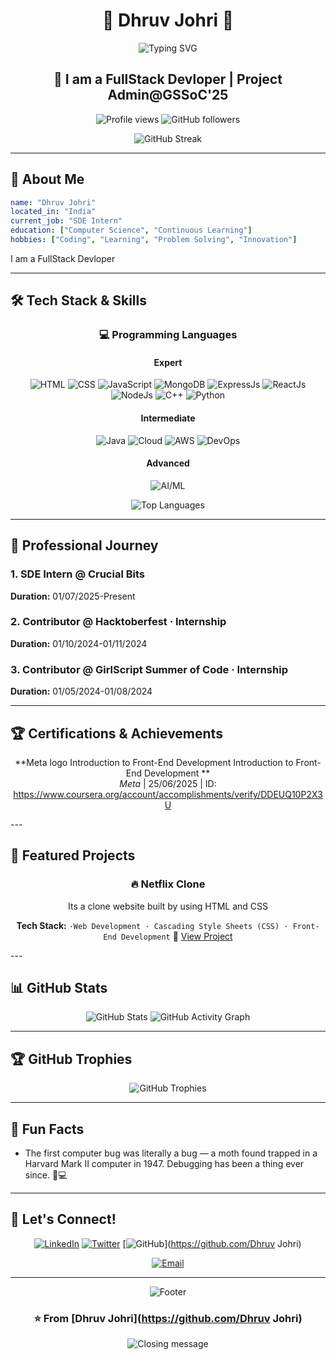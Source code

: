 <div align="center">

# 🌟 Dhruv Johri 🌟

<img src="https://readme-typing-svg.herokuapp.com?font=Fira+Code&size=30&duration=3000&pause=1000&color=9D4EDD&center=true&vCenter=true&multiline=true&width=600&height=100&lines=SDE%20Intern;Welcome+to+my+GitHub!" alt="Typing SVG" />

## 🚀 I am a FullStack Devloper | Project Admin@GSSoC'25

<p align="center">
  <img src="https://komarev.com/ghpvc/?username=DhruvJohri&color=blueviolet&style=for-the-badge" alt="Profile views" />
  <img src="https://img.shields.io/github/followers/DhruvJohri?style=for-the-badge&color=blueviolet" alt="GitHub followers" />
</p>

<div align="center">
  <img src="https://streak-stats.demolab.com/?user=DhruvJohri&theme=radical&hide_border=true" alt="GitHub Streak" />
</div>



</div>

---

## 🌈 About Me

```yaml
name: "Dhruv Johri"
located_in: "India"
current_job: "SDE Intern"
education: ["Computer Science", "Continuous Learning"]
hobbies: ["Coding", "Learning", "Problem Solving", "Innovation"]
```

I am a FullStack Devloper

---

## 🛠️ Tech Stack & Skills

<div align="center">

### 💻 Programming Languages

#### Expert
![HTML](https://img.shields.io/badge/-HTML-blueviolet?style=for-the-badge&logo=html&logoColor=white) ![CSS](https://img.shields.io/badge/-CSS-blueviolet?style=for-the-badge&logo=css&logoColor=white) ![JavaScript](https://img.shields.io/badge/-JavaScript-blueviolet?style=for-the-badge&logo=javascript&logoColor=white) ![MongoDB](https://img.shields.io/badge/-MongoDB-blueviolet?style=for-the-badge&logo=mongodb&logoColor=white) ![ExpressJs](https://img.shields.io/badge/-ExpressJs-blueviolet?style=for-the-badge&logo=expressjs&logoColor=white) ![ReactJs](https://img.shields.io/badge/-ReactJs-blueviolet?style=for-the-badge&logo=reactjs&logoColor=white) ![NodeJs](https://img.shields.io/badge/-NodeJs-blueviolet?style=for-the-badge&logo=nodejs&logoColor=white) ![C++](https://img.shields.io/badge/-C++-blueviolet?style=for-the-badge&logo=c++&logoColor=white) ![Python](https://img.shields.io/badge/-Python-blueviolet?style=for-the-badge&logo=python&logoColor=white) 
#### Intermediate
![Java](https://img.shields.io/badge/-Java-blueviolet?style=for-the-badge&logo=java&logoColor=white) ![Cloud](https://img.shields.io/badge/-Cloud-blueviolet?style=for-the-badge&logo=cloud&logoColor=white) ![AWS](https://img.shields.io/badge/-AWS-blueviolet?style=for-the-badge&logo=aws&logoColor=white) ![DevOps](https://img.shields.io/badge/-DevOps-blueviolet?style=for-the-badge&logo=devops&logoColor=white) 
#### Advanced
![AI/ML](https://img.shields.io/badge/-AI/ML-blueviolet?style=for-the-badge&logo=ai/ml&logoColor=white) 

<img src="https://github-readme-stats.vercel.app/api/top-langs/?username=DhruvJohri&theme=radical&hide_border=true&include_all_commits=true&count_private=true&layout=compact" alt="Top Languages" />

</div>

---

## 💼 Professional Journey

### 1. SDE Intern @ Crucial Bits
**Duration:** 01/07/2025-Present




### 2.  Contributor  @ Hacktoberfest · Internship
**Duration:** 01/10/2024-01/11/2024




### 3.  Contributor  @  GirlScript Summer of Code · Internship
**Duration:** 01/05/2024-01/08/2024




---

## 🏆 Certifications & Achievements

<div align="center">


**Meta logo Introduction to Front-End Development Introduction to Front-End Development **  
*Meta* | 25/06/2025 | ID: https://www.coursera.org/account/accomplishments/verify/DDEUQ10P2X3U

</div>
---

## 🚀 Featured Projects

<div align="center">


### 🔥 Netflix Clone 
Its a clone website built by using HTML and CSS


**Tech Stack:** `·Web Development · Cascading Style Sheets (CSS) · Front-End Development`
🔗 [View Project](https://github.com/DhruvJohri/Netflix-Clone.git)

</div>
---

## 📊 GitHub Stats

<div align="center">
  
<img src="https://github-readme-stats.vercel.app/api?username=DhruvJohri&theme=radical&hide_border=true&include_all_commits=true&count_private=true" alt="GitHub Stats" />

<img src="https://github-readme-activity-graph.vercel.app/graph?username=DhruvJohri&theme=redical&hide_border=true" alt="GitHub Activity Graph" />

</div>

---

## 🏆 GitHub Trophies

<div align="center">
  <img src="https://github-profile-trophy.vercel.app/?username=DhruvJohri&theme=radical&no-frame=true&no-bg=false&margin-w=4" alt="GitHub Trophies" />
</div>

---

## 🎯 Fun Facts

- The first computer bug was literally a bug — a moth found trapped in a Harvard Mark II computer in 1947. Debugging has been a thing ever since. 🐛💻

---

## 🤝 Let's Connect!

<div align="center">

[![LinkedIn](https://img.shields.io/badge/LinkedIn-0077B5?style=for-the-badge&logo=linkedin&logoColor=white)]()
[![Twitter](https://img.shields.io/badge/Twitter-1DA1F2?style=for-the-badge&logo=twitter&logoColor=white)](https://x.com/DhruvJohri_)
[![GitHub](https://img.shields.io/badge/GitHub-100000?style=for-the-badge&logo=github&logoColor=white)](https://github.com/Dhruv Johri)

[![Email](https://img.shields.io/badge/Email-D14836?style=for-the-badge&logo=gmail&logoColor=white)](mailto:johridhruv24@gmail.com)

</div>

---

<div align="center">
  <img src="https://capsule-render.vercel.app/api?type=waving&color=gradient&customColorList=12&height=100&section=footer" alt="Footer" />
  
  ### ⭐️ From [Dhruv Johri](https://github.com/Dhruv Johri)
  
  <img src="https://readme-typing-svg.herokuapp.com?font=Fira+Code&size=18&duration=3000&pause=1000&color=9D4EDD&center=true&vCenter=true&width=600&lines=Thanks+for+visiting!;Let's+build+something+amazing+together!;Always+learning%2C+always+growing!" alt="Closing message" />
</div>
